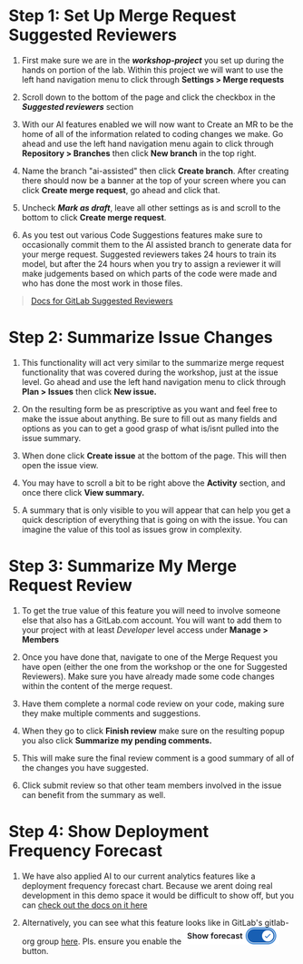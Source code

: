 # Step 1: Set Up Merge Request Suggested Reviewers
1. First make sure we are in the **_workshop-project_** you set up during the hands on portion of the lab. Within this project we will want to use the left hand navigation menu to click through **Settings \> Merge requests**

2. Scroll down to the bottom of the page and click the checkbox in the **_Suggested reviewers_** section

3. With our AI features enabled we will now want to Create an MR to be the home of all of the information related to coding changes we make. Go ahead and use the left hand navigation menu again to click through **Repository \> Branches** then click **New branch** in the top right.

4. Name the branch "ai-assisted" then click **Create branch**. After creating there should now be a banner at the top of your screen where you can click **Create merge request**, go ahead and click that.

5. Uncheck **_Mark as draft_**, leave all other settings as is and scroll to the bottom to click **Create merge request**.

6. As you test out various Code Suggestions features make sure to occasionally commit them to the AI assisted branch to generate data for your merge request. Suggested reviewers takes 24 hours to train its model, but after the 24 hours when you try to assign a reviewer it will make judgements based on which parts of the code were made and who has done the most work in those files.

> [Docs for GitLab Suggested Reviewers](https://docs.gitlab.com/ee/user/project/merge_requests/reviews/data_usage.html)

# Step 2: Summarize Issue Changes

1. This functionality will act very similar to the summarize merge request functionality that was covered during the workshop, just at the issue level. Go ahead and use the left hand navigation menu to click through **Plan \> Issues** then click **New issue.**

2. On the resulting form be as prescriptive as you want and feel free to make the issue about anything. Be sure to fill out as many fields and options as you can to get a good grasp of what is/isnt pulled into the issue summary.

3. When done click **Create issue** at the bottom of the page. This will then open the issue view.

4. You may have to scroll a bit to be right above the **Activity** section, and once there click **View summary.**

5. A summary that is only visible to you will appear that can help you get a quick description of everything that is going on with the issue. You can imagine the value of this tool as issues grow in complexity.

# Step 3: Summarize My Merge Request Review

1. To get the true value of this feature you will need to involve someone else that also has a GitLab.com account. You will want to add them to your project with at least _Developer_ level access under **Manage \> Members**

2. Once you have done that, navigate to one of the Merge Request you have open (either the one from the workshop or the one for Suggested Reviewers). Make sure you have already made some code changes within the content of the merge request.

3. Have them complete a normal code review on your code, making sure they make multiple comments and suggestions.

4. When they go to click **Finish review** make sure on the resulting popup you also click **Summarize my pending comments.**

5. This will make sure the final review comment is a good summary of all of the changes you have suggested.

6. Click submit review so that other team members involved in the issue can benefit from the summary as well.

# Step 4: Show Deployment Frequency Forecast

1.  We have also applied AI to our current analytics features like a deployment frequency forecast chart. Because we arent doing real development in this demo space it would be difficult to show off, but you can [check out the docs on it here](https://docs.gitlab.com/ee/user/ai_features.html#show-deployment-frequency-forecast)

2. Alternatively, you can see what this feature looks like in GitLab's gitlab-org group [here](https://gitlab.com/groups/gitlab-org/-/analytics/ci_cd?tab=deployment-frequency). Pls. ensure you enable the ![Show Forecast](image.png) button.

